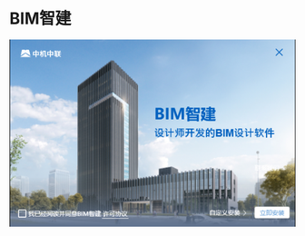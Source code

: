 # BIM智建
![image](https://github.com/flysafely/Revit-Projects-and-presentation/blob/master/BIM%E6%99%BA%E5%BB%BA.jpg)
